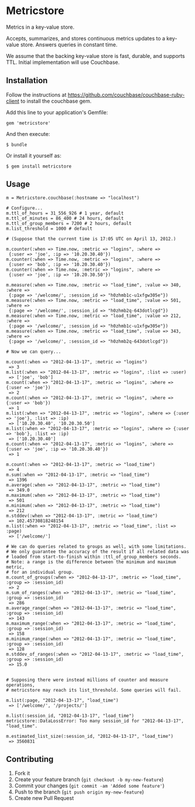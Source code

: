 # Metricstore

Metrics in a key-value store.

Accepts, summarizes, and stores continuous metrics updates to a key-value store.
Answers queries in constant time.

We assume that the backing key-value store is fast, durable, and supports TTL.
Initial implementation will use Couchbase.

## Installation

Follow the instructions at https://github.com/couchbase/couchbase-ruby-client
to install the couchbase gem.

Add this line to your application's Gemfile:

    gem 'metricstore'

And then execute:

    $ bundle

Or install it yourself as:

    $ gem install metricstore

## Usage

    m = Metricstore.couchbase(:hostname => "localhost")

    # Configure...
    m.ttl_of_hours = 31_556_926 # 1 year, default
    m.ttl_of_minutes = 86_400 # 24 hours, default
    m.ttl_of_group_members = 7200 # 2 hours, default
    m.list_threshold = 1000 # default

    # (Suppose that the current time is 17:05 UTC on April 13, 2012.)

    m.counter(:when => Time.now, :metric => "logins", :where =>
     {:user => 'joe', :ip => '10.20.30.40'})
    m.counter(:when => Time.now, :metric => "logins", :where =>
     {:user => 'bob', :ip => '10.20.30.40'})
    m.counter(:when => Time.now, :metric => "logins", :where =>
     {:user => 'joe', :ip => '10.20.30.50'})

    m.measure(:when => Time.now, :metric => "load_time", :value => 340, :where =>
     {:page => '/welcome/', :session_id => "h0zhmb1c-u1xfgw305e"})
    m.measure(:when => Time.now, :metric => "load_time", :value => 501, :where =>
     {:page => '/welcome/', :session_id => "h0zhmb2q-643dotlcgd"})
    m.measure(:when => Time.now, :metric => "load_time", :value => 212, :where =>
     {:page => '/welcome/', :session_id => "h0zhmb1c-u1xfgw305e"})
    m.measure(:when => Time.now, :metric => "load_time", :value => 343, :where =>
     {:page => '/welcome/', :session_id => "h0zhmb2q-643dotlcgd"})

    # Now we can query...

    m.count(:when => "2012-04-13-17", :metric => "logins")
     => 3
    m.list(:when => "2012-04-13-17", :metric => "logins", :list => :user)
     => ['joe', 'bob']
    m.count(:when => "2012-04-13-17", :metric => "logins", :where => {:user => 'joe'})
     => 2
    m.count(:when => "2012-04-13-17", :metric => "logins", :where => {:user => 'bob'})
     => 1
    m.list(:when => "2012-04-13-17", :metric => "logins", :where => {:user => 'joe'}, :list => :ip)
     => ['10.20.30.40', '10.20.30.50']
    m.list(:when => "2012-04-13-17", :metric => "logins", :where => {:user => 'bob'}, :list => :ip)
     => ['10.20.30.40']
    m.count(:when => "2012-04-13-17", :metric => "logins", :where => {:user => 'joe', :ip => '10.20.30.40'})
     => 1

    m.count(:when => "2012-04-13-17", :metric => "load_time")
     => 4
    m.sum(:when => "2012-04-13-17", :metric => "load_time")
     => 1396
    m.average(:when => "2012-04-13-17", :metric => "load_time")
     => 349.0
    m.maximum(:when => "2012-04-13-17", :metric => "load_time")
     => 501
    m.minimum(:when => "2012-04-13-17", :metric => "load_time")
     => 212
    m.stddev(:when => "2012-04-13-17", :metric => "load_time")
     => 102.45730818248154
    m.list(:when => "2012-04-13-17", :metric => "load_time", :list => :page)
     => ['/welcome/']

    # We can do queries related to groups as well, with some limitations.
    # We only guarantee the accuracy of the result if all related data was
    # loaded from start-to-finish within :ttl_of_group_members seconds.
    # Note: a range is the difference between the minimum and maximum metric,
    # for an individual group.
    m.count_of_groups(:when => "2012-04-13-17", :metric => "load_time", :group => :session_id)
     => 2
    m.sum_of_ranges(:when => "2012-04-13-17", :metric => "load_time", :group => :session_id)
     => 286
    m.average_range(:when => "2012-04-13-17", :metric => "load_time", :group => :session_id)
     => 143
    m.maximum_range(:when => "2012-04-13-17", :metric => "load_time", :group => :session_id)
     => 158
    m.minimum_range(:when => "2012-04-13-17", :metric => "load_time", :group => :session_id)
     => 128
    m.stddev_of_ranges(:when => "2012-04-13-17", :metric => "load_time", :group => :session_id)
     => 15.0


    # Supposing there were instead millions of counter and measure operations,
    # metricstore may reach its list_threshold. Some queries will fail.

    m.list(:page, "2012-04-13-17", "load_time")
     => ['/welcome/', '/projects/']

    m.list(:session_id, "2012-04-13-17", "load_time")
    metricstore::DataLossError: Too many session_id for "2012-04-13-17", "load_time".

    m.estimated_list_size(:session_id, "2012-04-13-17", "load_time")
     => 3560831


## Contributing

1. Fork it
2. Create your feature branch (`git checkout -b my-new-feature`)
3. Commit your changes (`git commit -am 'Added some feature'`)
4. Push to the branch (`git push origin my-new-feature`)
5. Create new Pull Request
